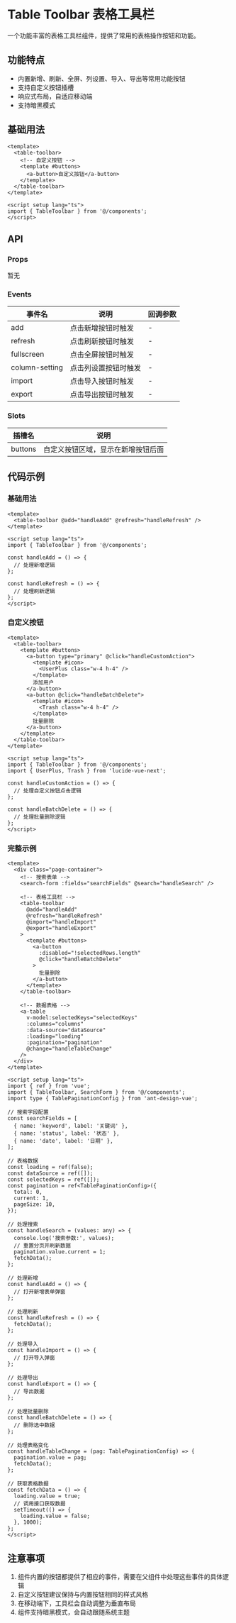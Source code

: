 # Table Toolbar 表格工具栏

一个功能丰富的表格工具栏组件，提供了常用的表格操作按钮和功能。

## 功能特点

- 内置新增、刷新、全屏、列设置、导入、导出等常用功能按钮
- 支持自定义按钮插槽
- 响应式布局，自适应移动端
- 支持暗黑模式

## 基础用法

```vue
<template>
  <table-toolbar>
    <!-- 自定义按钮 -->
    <template #buttons>
      <a-button>自定义按钮</a-button>
    </template>
  </table-toolbar>
</template>

<script setup lang="ts">
import { TableToolbar } from '@/components';
</script>
```

## API

### Props

暂无

### Events

| 事件名 | 说明 | 回调参数 |
| --- | --- | --- |
| add | 点击新增按钮时触发 | - |
| refresh | 点击刷新按钮时触发 | - |
| fullscreen | 点击全屏按钮时触发 | - |
| column-setting | 点击列设置按钮时触发 | - |
| import | 点击导入按钮时触发 | - |
| export | 点击导出按钮时触发 | - |

### Slots

| 插槽名 | 说明 |
| --- | --- |
| buttons | 自定义按钮区域，显示在新增按钮后面 |

## 代码示例

### 基础用法

```vue
<template>
  <table-toolbar @add="handleAdd" @refresh="handleRefresh" />
</template>

<script setup lang="ts">
import { TableToolbar } from '@/components';

const handleAdd = () => {
  // 处理新增逻辑
};

const handleRefresh = () => {
  // 处理刷新逻辑
};
</script>
```

### 自定义按钮

```vue
<template>
  <table-toolbar>
    <template #buttons>
      <a-button type="primary" @click="handleCustomAction">
        <template #icon>
          <UserPlus class="w-4 h-4" />
        </template>
        添加用户
      </a-button>
      <a-button @click="handleBatchDelete">
        <template #icon>
          <Trash class="w-4 h-4" />
        </template>
        批量删除
      </a-button>
    </template>
  </table-toolbar>
</template>

<script setup lang="ts">
import { TableToolbar } from '@/components';
import { UserPlus, Trash } from 'lucide-vue-next';

const handleCustomAction = () => {
  // 处理自定义按钮点击逻辑
};

const handleBatchDelete = () => {
  // 处理批量删除逻辑
};
</script>
```

### 完整示例

```vue
<template>
  <div class="page-container">
    <!-- 搜索表单 -->
    <search-form :fields="searchFields" @search="handleSearch" />
    
    <!-- 表格工具栏 -->
    <table-toolbar
      @add="handleAdd"
      @refresh="handleRefresh"
      @import="handleImport"
      @export="handleExport"
    >
      <template #buttons>
        <a-button
          :disabled="!selectedRows.length"
          @click="handleBatchDelete"
        >
          批量删除
        </a-button>
      </template>
    </table-toolbar>
    
    <!-- 数据表格 -->
    <a-table
      v-model:selectedKeys="selectedKeys"
      :columns="columns"
      :data-source="dataSource"
      :loading="loading"
      :pagination="pagination"
      @change="handleTableChange"
    />
  </div>
</template>

<script setup lang="ts">
import { ref } from 'vue';
import { TableToolbar, SearchForm } from '@/components';
import type { TablePaginationConfig } from 'ant-design-vue';

// 搜索字段配置
const searchFields = [
  { name: 'keyword', label: '关键词' },
  { name: 'status', label: '状态' },
  { name: 'date', label: '日期' },
];

// 表格数据
const loading = ref(false);
const dataSource = ref([]);
const selectedKeys = ref([]);
const pagination = ref<TablePaginationConfig>({
  total: 0,
  current: 1,
  pageSize: 10,
});

// 处理搜索
const handleSearch = (values: any) => {
  console.log('搜索参数:', values);
  // 重置分页并刷新数据
  pagination.value.current = 1;
  fetchData();
};

// 处理新增
const handleAdd = () => {
  // 打开新增表单弹窗
};

// 处理刷新
const handleRefresh = () => {
  fetchData();
};

// 处理导入
const handleImport = () => {
  // 打开导入弹窗
};

// 处理导出
const handleExport = () => {
  // 导出数据
};

// 处理批量删除
const handleBatchDelete = () => {
  // 删除选中数据
};

// 处理表格变化
const handleTableChange = (pag: TablePaginationConfig) => {
  pagination.value = pag;
  fetchData();
};

// 获取表格数据
const fetchData = () => {
  loading.value = true;
  // 调用接口获取数据
  setTimeout(() => {
    loading.value = false;
  }, 1000);
};
</script>
```

## 注意事项

1. 组件内置的按钮都提供了相应的事件，需要在父组件中处理这些事件的具体逻辑
2. 自定义按钮建议保持与内置按钮相同的样式风格
3. 在移动端下，工具栏会自动调整为垂直布局
4. 组件支持暗黑模式，会自动跟随系统主题